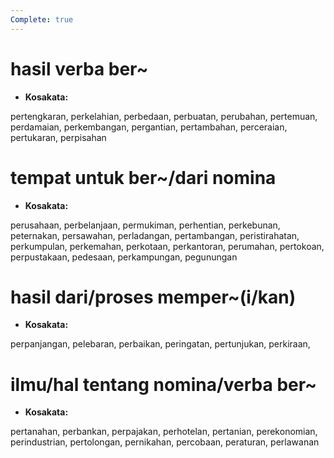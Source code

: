 ```yaml
---
Complete: true
---
```


# hasil verba ber\~

* **Kosakata:**

pertengkaran, perkelahian, perbedaan, perbuatan, perubahan, pertemuan, perdamaian, perkembangan, pergantian, pertambahan, perceraian, pertukaran, perpisahan

# tempat untuk ber\~/dari nomina

* **Kosakata:**

perusahaan, perbelanjaan, permukiman, perhentian, perkebunan, peternakan, persawahan, perladangan, pertambangan, peristirahatan, perkumpulan, perkemahan, perkotaan, perkantoran, perumahan, pertokoan, perpustakaan, pedesaan, perkampungan, pegunungan

# hasil dari/proses memper\~(i/kan)

* **Kosakata:**

perpanjangan, pelebaran, perbaikan, peringatan, pertunjukan, perkiraan,

# ilmu/hal tentang nomina/verba ber\~

* **Kosakata:**

pertanahan, perbankan, perpajakan, perhotelan, pertanian, perekonomian, perindustrian, pertolongan, pernikahan, percobaan, peraturan, perlawanan
